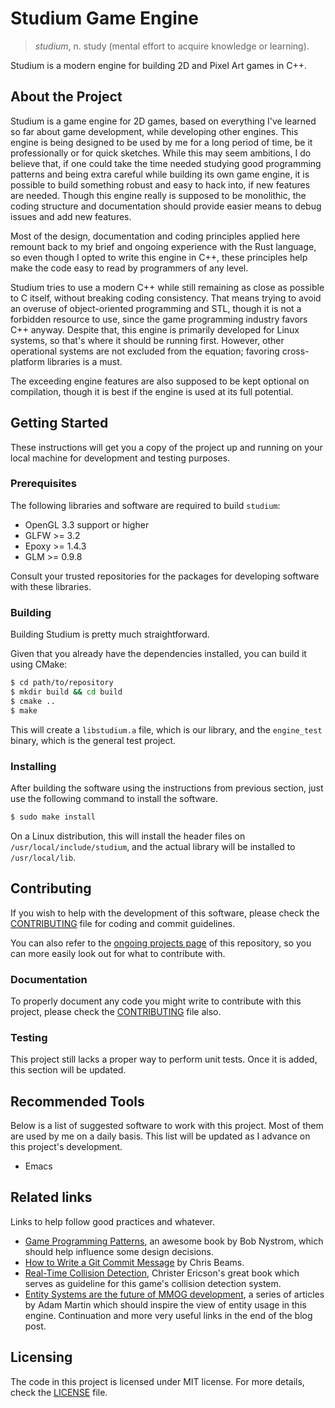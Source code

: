 # Studium Game Engine

> _studium_, n.
> study (mental effort to acquire knowledge or learning).

Studium is a modern engine for building 2D and Pixel Art games in C++.

## About the Project

Studium is a game engine for 2D games, based on everything I've learned so far about game development, while developing other engines.
This engine is being designed to be used by me for a long period of time, be it professionally or for quick sketches.
While this may seem ambitions, I do believe that, if one could take the time needed studying good programming patterns and being extra
careful while building its own game engine, it is possible to build something robust and easy to hack into, if new features are needed.
Though this engine really is supposed to be monolithic, the coding structure and documentation should provide easier means to debug
issues and add new features.

Most of the design, documentation and coding principles applied here remount back to my brief and ongoing experience with the Rust
language, so even though I opted to write this engine in C++, these principles help make the code easy to read by programmers of any
level.

Studium tries to use a modern C++ while still remaining as close as possible to C itself, without breaking coding consistency. That
means trying to avoid an overuse of object-oriented programming and STL, though it is not a forbidden resource to use, since the
game programming industry favors C++ anyway. Despite that, this engine is primarily developed for Linux systems, so that's where it
should be running first. However, other operational systems are not excluded from the equation; favoring cross-platform libraries is
a must.

The exceeding engine features are also supposed to be kept optional on compilation, though it is best if the engine is used at its
full potential.

## Getting Started

These instructions will get you a copy of the project up and running on your local machine for development and testing purposes.

### Prerequisites

The following libraries and software are required to build `studium`:

- OpenGL 3.3 support or higher
- GLFW >= 3.2
- Epoxy >= 1.4.3
- GLM >= 0.9.8

Consult your trusted repositories for the packages for developing software with these libraries.

### Building

Building Studium is pretty much straightforward.

Given that you already have the dependencies installed, you can build it using CMake:

```bash
$ cd path/to/repository
$ mkdir build && cd build
$ cmake ..
$ make
```

This will create a `libstudium.a` file, which is our library, and the `engine_test` binary, which is the general test project.

### Installing

After building the software using the instructions from previous section, just use the following command to install the software.

```bash
$ sudo make install
```

On a Linux distribution, this will install the header files on `/usr/local/include/studium`, and the actual library will be
installed to `/usr/local/lib`.

## Contributing

If you wish to help with the development of this software, please check the [CONTRIBUTING](CONTRIBUTING.md) file for coding and commit
guidelines.

You can also refer to the [ongoing projects page](https://github.com/luksamuk/studium/projects) of this repository, so you can more
easily look out for what to contribute with.

### Documentation

To properly document any code you might write to contribute with this project, please check the [CONTRIBUTING](CONTRIBUTING.md)
file also.

### Testing

This project still lacks a proper way to perform unit tests. Once it is added, this section will be updated.

## Recommended Tools 

Below is a list of suggested software to work with this project. Most of them are used by me on a daily basis.
This list will be updated as I advance on this project's development.

- Emacs


## Related links

Links to help follow good practices and whatever.

- [Game Programming Patterns](http://gameprogrammingpatterns.com/), an awesome book by Bob Nystrom, which should help influence some design decisions.
- [How to Write a Git Commit Message](https://chris.beams.io/posts/git-commit/) by Chris Beams.
- [Real-Time Collision Detection](https://www.amazon.com/exec/obidos/tg/detail/-/1558607323), Christer Ericson's great book which serves as guideline for this game's collision detection system.
- [Entity Systems are the future of MMOG development](http://t-machine.org/index.php/2007/09/03/entity-systems-are-the-future-of-mmog-development-part-1/), a series of articles by Adam Martin which should inspire the view of entity usage in this engine. Continuation and more very useful links in the end of the blog post.

## Licensing

The code in this project is licensed under MIT license. For more details, check the [LICENSE](LICENSE) file.
